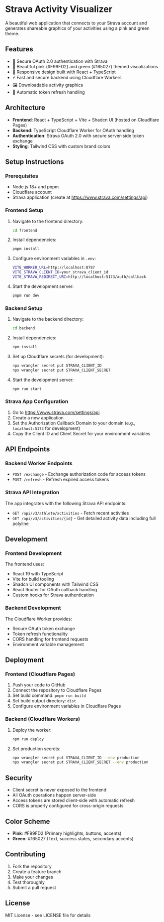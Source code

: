 # Strava Activity Visualizer

A beautiful web application that connects to your Strava account and generates shareable graphics of your activities using a pink and green theme.

## Features

- 🔐 Secure OAuth 2.0 authentication with Strava
- 🎨 Beautiful pink (#F99FD2) and green (#165027) themed visualizations
- 📱 Responsive design built with React + TypeScript
- ⚡ Fast and secure backend using Cloudflare Workers
- 🖼️ Downloadable activity graphics
- 🔄 Automatic token refresh handling

## Architecture

- **Frontend**: React + TypeScript + Vite + Shadcn UI (hosted on Cloudflare Pages)
- **Backend**: TypeScript Cloudflare Worker for OAuth handling
- **Authentication**: Strava OAuth 2.0 with secure server-side token exchange
- **Styling**: Tailwind CSS with custom brand colors

## Setup Instructions

### Prerequisites

- Node.js 18+ and pnpm
- Cloudflare account
- Strava application (create at https://www.strava.com/settings/api)

### Frontend Setup

1. Navigate to the frontend directory:

   ```bash
   cd frontend
   ```

2. Install dependencies:

   ```bash
   pnpm install
   ```

3. Configure environment variables in `.env`:

   ```bash
   VITE_WORKER_URL=http://localhost:8787
   VITE_STRAVA_CLIENT_ID=your_strava_client_id
   VITE_STRAVA_REDIRECT_URI=http://localhost:5173/auth/callback
   ```

4. Start the development server:
   ```bash
   pnpm run dev
   ```

### Backend Setup

1. Navigate to the backend directory:

   ```bash
   cd backend
   ```

2. Install dependencies:

   ```bash
   npm install
   ```

3. Set up Cloudflare secrets (for development):

   ```bash
   npx wrangler secret put STRAVA_CLIENT_ID
   npx wrangler secret put STRAVA_CLIENT_SECRET
   ```

4. Start the development server:
   ```bash
   npm run start
   ```

### Strava App Configuration

1. Go to https://www.strava.com/settings/api
2. Create a new application
3. Set the Authorization Callback Domain to your domain (e.g., `localhost:5173` for development)
4. Copy the Client ID and Client Secret for your environment variables

## API Endpoints

### Backend Worker Endpoints

- `POST /exchange` - Exchange authorization code for access tokens
- `POST /refresh` - Refresh expired access tokens

### Strava API Integration

The app integrates with the following Strava API endpoints:

- `GET /api/v3/athlete/activities` - Fetch recent activities
- `GET /api/v3/activities/{id}` - Get detailed activity data including full polyline

## Development

### Frontend Development

The frontend uses:

- React 19 with TypeScript
- Vite for build tooling
- Shadcn UI components with Tailwind CSS
- React Router for OAuth callback handling
- Custom hooks for Strava authentication

### Backend Development

The Cloudflare Worker provides:

- Secure OAuth token exchange
- Token refresh functionality
- CORS handling for frontend requests
- Environment variable management

## Deployment

### Frontend (Cloudflare Pages)

1. Push your code to GitHub
2. Connect the repository to Cloudflare Pages
3. Set build command: `pnpm run build`
4. Set build output directory: `dist`
5. Configure environment variables in Cloudflare Pages

### Backend (Cloudflare Workers)

1. Deploy the worker:

   ```bash
   npm run deploy
   ```

2. Set production secrets:
   ```bash
   npx wrangler secret put STRAVA_CLIENT_ID --env production
   npx wrangler secret put STRAVA_CLIENT_SECRET --env production
   ```

## Security

- Client secret is never exposed to the frontend
- All OAuth operations happen server-side
- Access tokens are stored client-side with automatic refresh
- CORS is properly configured for cross-origin requests

## Color Scheme

- **Pink**: #F99FD2 (Primary highlights, buttons, accents)
- **Green**: #165027 (Text, success states, secondary accents)

## Contributing

1. Fork the repository
2. Create a feature branch
3. Make your changes
4. Test thoroughly
5. Submit a pull request

## License

MIT License - see LICENSE file for details
